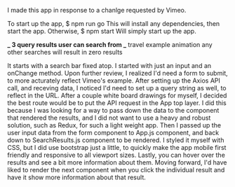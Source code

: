 I made this app in response to a chanlge requested by Vimeo.

To start up the app, $ npm run go
This will install any dependencies, then start the app.
Otherwise, $ npm start
Will simply start up the app.

**_ 3 query results user can search from _**
travel
example
animation
any other searches will result in zero results

It starts with a search bar fixed atop. I started with just an input and an onChange method. Upon further review, I realized I'd need a form to submit, to more acturately reflect Vimeo's example.
After setting up the Axios API call, and receving data, I noticed I'd need to set up a query string as well, to reflect in the URL. After a couple white board drawings for myself, I decided the best route would be to put the API request in the App top layer. I did this because I was looking for a way to pass down the data to the component that rendered the results, and I did not want to use a heavy and robust solution, such as Redux, for such a light weight app. Then I passed up the user input data from the form component to App.js component, and back down to SearchResults.js component to be rendered.
I styled it myself with CSS, but I did use bootstrap just a little, to quickly make the app mobile first friendly and responsive to all viewport sizes.
Lastly, you can hover over the results and see a bit more information about them. Moving forward, I'd have liked to render the next component when you click the individual result and have it show more information about that result.
